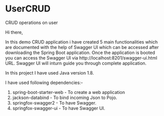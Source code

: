 # UserCRUD
CRUD operations on user

Hi there,

In this demo CRUD application i have created 5 main functionalities which are documented with the help of Swagger UI which can be accessed after downloading the Spring Boot 
application. Once the application is booted you can access the Swagger UI via http://localhost:8201/swagger-ui.html URL. Swagger UI will inturn guide you through complete 
application.

In this project I have used Java version 1.8. 

I have used following dependencies:-
1. spring-boot-starter-web - To create a web application
2. jackson-databind - To bind incoming Json to Pojo.
3. springfox-swagger2 - To have Swagger. 
4. springfox-swagger-ui - To have Swagger UI.
